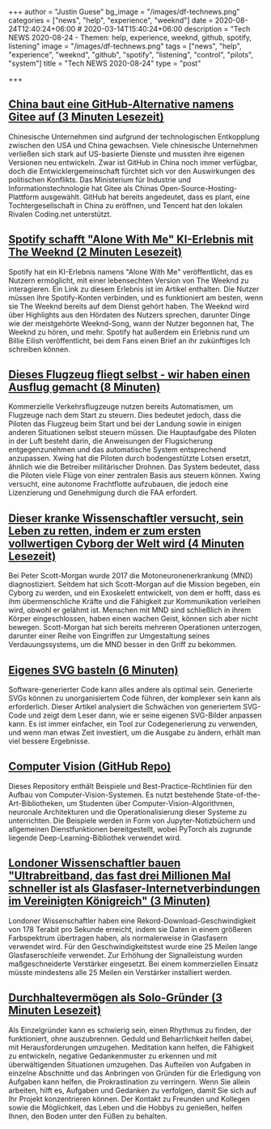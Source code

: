 +++
author = "Justin Guese"
bg_image = "/images/df-technews.png"
categories = ["news", "help", "experience", "weeknd"]
date = 2020-08-24T12:40:24+06:00 # 2020-03-14T15:40:24+06:00
description = "Tech NEWS 2020-08-24 - Themen: help, experience, weeknd, github, spotify, listening"
image = "/images/df-technews.png"
tags = ["news", "help", "experience", "weeknd", "github", "spotify", "listening", "control", "pilots", "system"]
title = "Tech NEWS 2020-08-24"
type = "post"

+++

## [China baut eine GitHub-Alternative namens Gitee auf (3 Minuten Lesezeit)](https://techcrunch.com/2020/08/21/china-is-building-its-github-alternative-gitee//1/010001741ff1a19c-21fdd0c5-e45c-42c4-85dd-da8ad04d6b54-000000/ZIuVIJC_6c9YpKPF3e1WyDkjQcxUTPdJ2DCVB5B8Dh4=155)

 Chinesische Unternehmen sind aufgrund der technologischen Entkopplung zwischen den USA und China gewachsen. Viele chinesische Unternehmen verließen sich stark auf US-basierte Dienste und mussten ihre eigenen Versionen neu entwickeln. Zwar ist GitHub in China noch immer verfügbar, doch die Entwicklergemeinschaft fürchtet sich vor den Auswirkungen des politischen Konflikts. Das Ministerium für Industrie und Informationstechnologie hat Gitee als Chinas Open-Source-Hosting-Plattform ausgewählt. GitHub hat bereits angedeutet, dass es plant, eine Tochtergesellschaft in China zu eröffnen, und Tencent hat den lokalen Rivalen Coding.net unterstützt.

## [Spotify schafft "Alone With Me" KI-Erlebnis mit The Weeknd (2 Minuten Lesezeit)](https://tech.hindustantimes.com/tech/news/spotify-creates-alone-with-me-ai-experience-with-the-weeknd-71598092398316.html/1/010001741ff1a19c-21fdd0c5-e45c-42c4-85dd-da8ad04d6b54-000000/GKcIaBJ6c45UFsDcYKQWj02FDbJdg9QFzbfe95PmHEg=155)

 Spotify hat ein KI-Erlebnis namens "Alone With Me" veröffentlicht, das es Nutzern ermöglicht, mit einer lebensechten Version von The Weeknd zu interagieren. Ein Link zu diesem Erlebnis ist im Artikel enthalten. Die Nutzer müssen ihre Spotify-Konten verbinden, und es funktioniert am besten, wenn sie The Weeknd bereits auf dem Dienst gehört haben. The Weeknd wird über Highlights aus den Hördaten des Nutzers sprechen, darunter Dinge wie der meistgehörte Weeknd-Song, wann der Nutzer begonnen hat, The Weeknd zu hören, und mehr. Spotify hat außerdem ein Erlebnis rund um Billie Eilish veröffentlicht, bei dem Fans einen Brief an ihr zukünftiges Ich schreiben können.

## [Dieses Flugzeug fliegt selbst - wir haben einen Ausflug gemacht (8 Minuten)](https://arstechnica.com/gadgets/2020/08/this-plane-flies-itself-we-went-for-a-ride//1/010001741ff1a19c-21fdd0c5-e45c-42c4-85dd-da8ad04d6b54-000000/UOV36NB9AwgE4Qxjv-Xcxe6eaWkIbKPMV60No4EHPss=155)

 Kommerzielle Verkehrsflugzeuge nutzen bereits Automatismen, um Flugzeuge nach dem Start zu steuern. Dies bedeutet jedoch, dass die Piloten das Flugzeug beim Start und bei der Landung sowie in einigen anderen Situationen selbst steuern müssen. Die Hauptaufgabe des Piloten in der Luft besteht darin, die Anweisungen der Flugsicherung entgegenzunehmen und das automatische System entsprechend anzupassen. Xwing hat die Piloten durch bodengestützte Lotsen ersetzt, ähnlich wie die Betreiber militärischer Drohnen. Das System bedeutet, dass die Piloten viele Flüge von einer zentralen Basis aus steuern können. Xwing versucht, eine autonome Frachtflotte aufzubauen, die jedoch eine Lizenzierung und Genehmigung durch die FAA erfordert.

## [Dieser kranke Wissenschaftler versucht, sein Leben zu retten, indem er zum ersten vollwertigen Cyborg der Welt wird (4 Minuten Lesezeit)](https://nationalpost.com/health/this-ailing-scientist-is-trying-to-save-his-life-by-becoming-worlds-first-full-fledged-cyborg/1/010001741ff1a19c-21fdd0c5-e45c-42c4-85dd-da8ad04d6b54-000000/QVT9pxtn2jt3SD5syiqTD4VhOsBkfCT2-0Sowogpmp8=155)

 Bei Peter Scott-Morgan wurde 2017 die Motoneuronenerkrankung (MND) diagnostiziert. Seitdem hat sich Scott-Morgan auf die Mission begeben, ein Cyborg zu werden, und ein Exoskelett entwickelt, von dem er hofft, dass es ihm übermenschliche Kräfte und die Fähigkeit zur Kommunikation verleihen wird, obwohl er gelähmt ist. Menschen mit MND sind schließlich in ihrem Körper eingeschlossen, haben einen wachen Geist, können sich aber nicht bewegen. Scott-Morgan hat sich bereits mehreren Operationen unterzogen, darunter einer Reihe von Eingriffen zur Umgestaltung seines Verdauungssystems, um die MND besser in den Griff zu bekommen.

## [Eigenes SVG basteln (6 Minuten)](https://blog.frankel.ch/handcrafting-own-svg//1/010001741ff1a19c-21fdd0c5-e45c-42c4-85dd-da8ad04d6b54-000000/Ww1w1SA2CF0iAxaPGpSHDalOHWvzEvLWgoDUmlPqb9k=155)

 Software-generierter Code kann alles andere als optimal sein. Generierte SVGs können zu unorganisiertem Code führen, der komplexer sein kann als erforderlich. Dieser Artikel analysiert die Schwächen von generiertem SVG-Code und zeigt dem Leser dann, wie er seine eigenen SVG-Bilder anpassen kann. Es ist immer einfacher, ein Tool zur Codegenerierung zu verwenden, und wenn man etwas Zeit investiert, um die Ausgabe zu ändern, erhält man viel bessere Ergebnisse.

## [Computer Vision (GitHub Repo)](https://github.com/microsoft/computervision-recipes/1/010001741ff1a19c-21fdd0c5-e45c-42c4-85dd-da8ad04d6b54-000000/Vmf-kxj1Kvkae9TFtoNRcdfpvd4Q6ZZ3Dz6y2K5zZ5o=155)

 Dieses Repository enthält Beispiele und Best-Practice-Richtlinien für den Aufbau von Computer-Vision-Systemen. Es nutzt bestehende State-of-the-Art-Bibliotheken, um Studenten über Computer-Vision-Algorithmen, neuronale Architekturen und die Operationalisierung dieser Systeme zu unterrichten. Die Beispiele werden in Form von Jupyter-Notizbüchern und allgemeinen Dienstfunktionen bereitgestellt, wobei PyTorch als zugrunde liegende Deep-Learning-Bibliothek verwendet wird.

## [Londoner Wissenschaftler bauen "Ultrabreitband, das fast drei Millionen Mal schneller ist als Glasfaser-Internetverbindungen im Vereinigten Königreich" (3 Minuten)](https://www.standard.co.uk/tech/london-scientists-build-ultra-broadband-a4524801.html/1/010001741ff1a19c-21fdd0c5-e45c-42c4-85dd-da8ad04d6b54-000000/AYybQhGQhf1htLSpdERqf2XngOR_TAWzRi-9MXf260k=155)

 Londoner Wissenschaftler haben eine Rekord-Download-Geschwindigkeit von 178 Terabit pro Sekunde erreicht, indem sie Daten in einem größeren Farbspektrum übertragen haben, als normalerweise in Glasfasern verwendet wird. Für den Geschwindigkeitstest wurde eine 25 Meilen lange Glasfaserschleife verwendet. Zur Erhöhung der Signalleistung wurden maßgeschneiderte Verstärker eingesetzt. Bei einem kommerziellen Einsatz müsste mindestens alle 25 Meilen ein Verstärker installiert werden.

## [Durchhaltevermögen als Solo-Gründer (3 Minuten Lesezeit)](https://vishnu.tech/posts/persistence//1/010001741ff1a19c-21fdd0c5-e45c-42c4-85dd-da8ad04d6b54-000000/GK2x1h3sqbu2tLe1tZ8q_0VZL4MtEixvlLuUFaSbm0Q=155)

 Als Einzelgründer kann es schwierig sein, einen Rhythmus zu finden, der funktioniert, ohne auszubrennen. Geduld und Beharrlichkeit helfen dabei, mit Herausforderungen umzugehen. Meditation kann helfen, die Fähigkeit zu entwickeln, negative Gedankenmuster zu erkennen und mit überwältigenden Situationen umzugehen. Das Aufteilen von Aufgaben in einzelne Abschnitte und das Anbringen von Gründen für die Erledigung von Aufgaben kann helfen, die Prokrastination zu verringern. Wenn Sie allein arbeiten, hilft es, Aufgaben und Gedanken zu verfolgen, damit Sie sich auf Ihr Projekt konzentrieren können. Der Kontakt zu Freunden und Kollegen sowie die Möglichkeit, das Leben und die Hobbys zu genießen, helfen Ihnen, den Boden unter den Füßen zu behalten.

